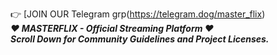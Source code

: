 👉 [JOIN OUR Telegram grp(https://telegram.dog/master_flix)<br />
***❤ MASTERFLIX - Official Streaming Platform ❤***<br />
***Scroll Down for Community Guidelines and Project Licenses.***
